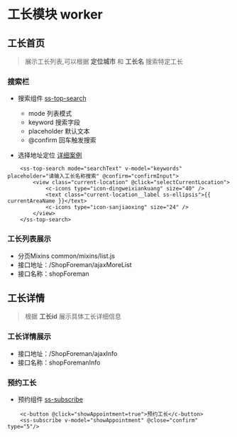# 工长模块 worker 

## 工长首页
>展示工长列表,可以根据 **定位城市** 和 **工长名** 搜索特定工长
### 搜索栏
- 搜索组件 [ss-top-search]()
    + mode 列表模式
    + keyword 搜索字段
    + placeholder 默认文本
    + @confirm  回车触发搜索

- 选择地址定位 [详细案例](./07.选择地址定位.md)
```vue
    <ss-top-search mode="searchText" v-model="keywords" placeholder="请输入工长名称搜索" @confirm="confirmInput">
        <view class="current-location" @click="selectCurrentLocation">
            <c-icons type="icon-dingweixiankuang" size="40" />
            <text class="current-location__label ss-ellipsis">{{ currentAreaName }}</text>
            <c-icons type="icon-sanjiaoxing" size="24" />
        </view>
    </ss-top-search>
```

### 工长列表展示
- 分页Mixins common/mixins/list.js
- 接口地址：/ShopForeman/ajaxMoreList
- 接口名称：shopForeman

## 工长详情
>根据 **工长id** 展示具体工长详细信息
### 工长详情展示
- 接口地址：/ShopForeman/ajaxInfo
- 接口名称：shopForemanInfo
### 预约工长
- 预约组件 [ss-subscribe]()
```vue
	<c-button @click="showAppointment=true">预约工长</c-button>
    <ss-subscribe v-model="showAppointment" @close="confirm" type="5"/>
```




